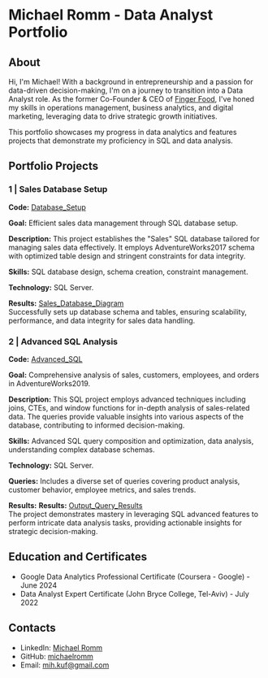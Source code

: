 # Michael Romm - Data Analyst Portfolio

## About

Hi, I'm Michael! With a background in entrepreneurship and a passion for data-driven decision-making, I'm on a journey to transition into a Data Analyst role. As the former Co-Founder & CEO of [Finger Food](https://finger-food.co.il), I've honed my skills in operations management, business analytics, and digital marketing, leveraging data to drive strategic growth initiatives.

This portfolio showcases my progress in data analytics and features projects that demonstrate my proficiency in SQL and data analysis.

## Portfolio Projects

### 1 | Sales Database Setup
**Code:** [Database_Setup](SQL/Database_Setup.sql)

**Goal:** Efficient sales data management through SQL database setup.

**Description:** This project establishes the "Sales" SQL database tailored for managing sales data effectively. It employs AdventureWorks2017 schema with optimized table design and stringent constraints for data integrity.

**Skills:** SQL database design, schema creation, constraint management.

**Technology:** SQL Server.

**Results:** [Sales_Database_Diagram](SQL/output_images/Database_Setup/Sales_Database_Diagram.jpg)\
Successfully sets up database schema and tables, ensuring scalability, performance, and data integrity for sales data handling.


### 2 | Advanced SQL Analysis
**Code:** [Advanced_SQL](SQL/Advanced_SQL.sql)

**Goal:** Comprehensive analysis of sales, customers, employees, and orders in AdventureWorks2019.

**Description:** This SQL project employs advanced techniques including joins, CTEs, and window functions for in-depth analysis of sales-related data. The queries provide valuable insights into various aspects of the database, contributing to informed decision-making.

**Skills:** Advanced SQL query composition and optimization, data analysis, understanding complex database schemas.

**Technology:** SQL Server.

**Queries:** Includes a diverse set of queries covering product analysis, customer behavior, employee metrics, and sales trends.

**Results:** **Results:** [Output_Query_Results](SQL/output_images/Advanced_SQL)\
The project demonstrates mastery in leveraging SQL advanced features to perform intricate data analysis tasks, providing actionable insights for strategic decision-making.

## Education and Certificates
- Google Data Analytics Professional Certificate (Coursera - Google) - June 2024
- Data Analyst Expert Certificate (John Bryce College, Tel-Aviv) - July 2022

## Contacts
- LinkedIn: [Michael Romm](https://www.linkedin.com/in/michael-romm/)
- GitHub: [michaelromm](https://github.com/michaelromm)
- Email: mih.kuf@gmail.com

